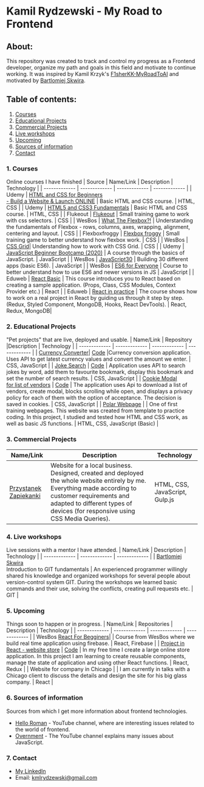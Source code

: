 # Kamil Rydzewski - My Road to Frontend
## About:
 This repository was created to track and control my progress as a Frontend developer, organize my path and goals in this field and motivate to continue working. It was inspired by Kamil Krzyk's [F1sherKK-MyRoadToAI](https://github.com/FisherKK/F1sherKK-MyRoadToAI) and motivated by [Bartlomiej Skwira](https://github.com/BartlomiejSkwira).
## Table of contents:
1. [Courses](https://github.com/KamilRydzewski/MyRoadToFrontend#1-courses)
2. [Educational Projects](https://github.com/KamilRydzewski/MyRoadToFrontend#2-educational-projects)
3. [Commercial Projects](https://github.com/KamilRydzewski/MyRoadToFrontend#3-commercial-projects)
4. [Live workshops](https://github.com/KamilRydzewski/MyRoadToFrontend#4-live-workshops)
5. [Upcoming](https://github.com/KamilRydzewski/MyRoadToFrontend#5-upcoming)
6. [Sources of information](https://github.com/KamilRydzewski/MyRoadToFrontend#6-sources-of-information)
7. [Contact](https://github.com/KamilRydzewski/MyRoadToFrontend#7-contact)

### 1. Courses
Online courses I have finished
| Source  | Name/Link | Description | Technology |
| ------------- | ------------- | ------------- | ------------- |
| Udemy  | [HTML and CSS for Beginners<br/> - Build a Website & Launch ONLINE](https://www.udemy.com/course/html-and-css-for-beginners-crash-course-learn-fast-easy/)  | Basic HTML and CSS course.  | HTML, CSS |
| Udemy  | [HTML5 and CSS3 Fundamentals](https://www.udemy.com/course/html5-fundamentals-for-beginners/) | Basic HTML and CSS course.  | HTML, CSS |
| Flukeout | [Flukeout](https://flukeout.github.io/) | Small training game to work with css selectors. | CSS |
| WesBos | [What The Flexbox?!](https://flexbox.io/) | Understanding the fundamentals of Flexbox - rows, columns, axes, wrapping, alignment, centering and layout. | CSS |
| Flexboxfroggy | [Flexbox froggy](http://flexboxfroggy.com/) | Small training game to better understand how flexbox work. | CSS |
| WesBos | [CSS Grid](https://cssgrid.io/)| Understanding how to work with CSS Grid. | CSS |
| Udemy | [JavaScript Beginner Bootcamp (2020)](https://www.udemy.com/course/javascript-the-basics-for-beginners/) | A course through the basics of JavaScript.  | JavaScript |
| WesBos | [JavaScript30](https://javascript30.com/) | Building 30 different apps (basic ES6). | JavaScript |
| WesBos | [ES6 for Everyone](https://es6.io/) | Course to better understand how to use ES6 and newer versions in JS | JavaScript |
| Eduweb | [React Basic](https://eduweb.pl/programowanie-i-www/reactjs/react-od-podstaw) | This course introduces you to React based on creating a sample application. (Props, Class, CSS Modules, Context Provider etc.) | React |
| Eduweb | [React in practice](https://eduweb.pl/programowanie-i-www/reactjs/react-w-praktyce) | The course shows how to work on a real project in React by guiding us through it step by step. (Redux, Styled Component, MongoDB, Hooks, React DevTools). | React, Redux, MongoDB| 
### 2. Educational Projects
"Pet projects" that are live, deployed and usable.
| Name/Link | Repository |Description | Technology |
| ------------- | ------------- | ------------- | ------------- | 
| [Currency Converter](https://kamilrydzewski.github.io/Currency-Converter/)| [Code](https://github.com/KamilRydzewski/Currency-Converter) |Currency conversion application. Uses API to get latest currency values and convert the amount we enter. | CSS, JavaScript | 
| [Joke Search](https://kamilrydzewski.github.io/Joke-Search/) | [Code](https://github.com/KamilRydzewski/Joke-Search) | Application uses API to search jokes by word, add them to favourite bookmark, display this bookmark and set the number of search results. | CSS, JavaScript | 
| [Cookie Modal<br> for list of vendors](https://kamilrydzewski.github.io/Cookie-Modal-for-list-of-vendors) | [Code](https://github.com/KamilRydzewski/Cookie-Modal-for-list-of-vendors) | The application uses Api to download a list of vendors, create modal, blocks scrolling while open,  and displays a privacy policy for each of them with the option of acceptance. The decision is saved in cookies. | CSS, JavaScript | 
| [Polar Webpage](https://kamilrydzewski.github.io/Polar-Web---training-webpage/) |  | One of first training webpages. This website was created from template to practice coding. In this project, I studied and tested how HTML and CSS work, as well as basic JS functions. | HTML, CSS, JavaScript (Basic) |
### 3. Commercial Projects
| Name/Link | Description | Technology |
| ------------- | ------------- | ------------- | 
| [Przystanek Zapiekanki](http://przystanekzapiekanki.pl) | Website for a local business. Designed, created and deployed the whole website entirely by me. Everything made according to customer requirements and adapted to different types of devices (for responsive using CSS Media Queries). | HTML, CSS, JavaScript, Gulp.js |
### 4. Live workshops
Live sessions with a mentor I have attended.
| Name/Link | Description | Technology |
| ------------- | ------------- | ------------- | 
| [Bartlomiej Skwira](https://github.com/BartlomiejSkwira)<br>Introduction to GIT fundamentals | An experienced programmer willingly shared his knowledge and organized workshops for several people about version-control system GIT. During the workshops we learned basic commands and their use, solving the conflicts, creating pull requests etc. | GIT |
### 5. Upcoming
Things soon to happen or in progress.
| Name/Link | Repositories | Description | Technology |
| ------------- | ------------- | ------------- | ------------- | 
| WesBos [React For Begginers](https://reactforbeginners.com/)|  | Course from WesBos where we build real time application using firebase. | React, Firebase |
| [Project in React - website store](https://fengo-web.netlify.app/) | [Code](https://github.com/KamilRydzewski/fengo-web---online-shop) | In my free time I create a large online store application. In this project I am learning to create reusable components, manage the state of application and using other React functions. | React, Redux |
| Website for company in Chicago |  | I am currently in talks with a Chicago client to discuss the details and design the site for his big glass company. | React |
### 6. Sources of information 
Sources from which I get more information about frontend technologies.
* [Hello Roman](https://www.youtube.com/channel/UCq8XmOMtrUCb8FcFHQEd8_g) - YouTube channel, where are interesting issues related to the world of frontend.
* [Overnment](https://www.youtube.com/channel/UC_MIaHmSkt9JHNZfQ_gUmrg) - The YouTube channel explains many issues about JavaScript.
### 7. Contact
* [My LinkedIn](https://www.linkedin.com/in/kamil-rydzewski/)</br>
* Email: kmlrydzewski@gmail.com
